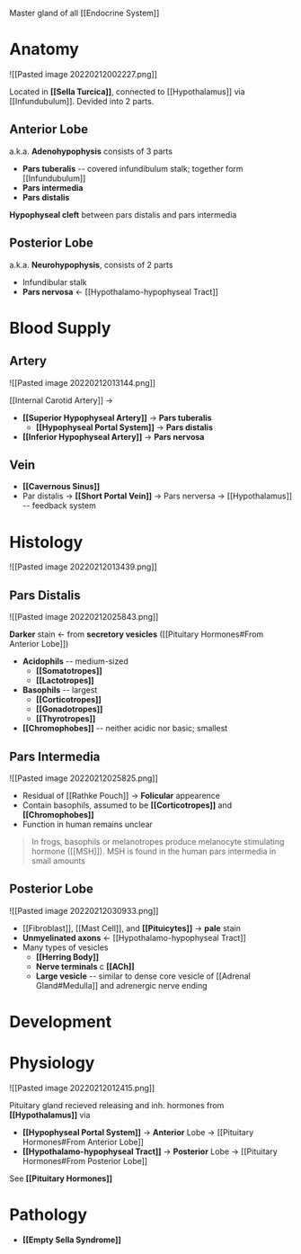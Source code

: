 Master gland of all [[Endocrine System]]

# Anatomy

![[Pasted image 20220212002227.png]]

Located in **[[Sella Turcica]]**, connected to [[Hypothalamus]] via [[Infundubulum]]. Devided into 2 parts.

## Anterior Lobe
a.k.a. **Adenohypophysis** consists of 3 parts
- **Pars tuberalis** -- covered infundibulum stalk; together form [[Infundubulum]]
- **Pars intermedia**
- **Pars distalis**

**Hypophyseal cleft** between pars distalis and pars intermedia

## Posterior Lobe
a.k.a. **Neurohypophysis**, consists of 2 parts
- Infundibular stalk
- **Pars nervosa** ← [[Hypothalamo-hypophyseal Tract]]

# Blood Supply
## Artery
![[Pasted image 20220212013144.png]]

[[Internal Carotid Artery]] →
- **[[Superior Hypophyseal Artery]]** → **Pars tuberalis**
	- **[[Hypophyseal Portal System]]** → **Pars distalis**
- **[[Inferior Hypophyseal Artery]]** → **Pars nervosa**

## Vein
- **[[Cavernous Sinus]]**
- Par distalis → **[[Short Portal Vein]]** → Pars nerversa → [[Hypothalamus]] -- feedback system

# Histology

![[Pasted image 20220212013439.png]]

## Pars Distalis

![[Pasted image 20220212025843.png]]

**Darker** stain ← from **secretory vesicles** ([[Pituitary Hormones#From Anterior Lobe]])
- **Acidophils** -- medium-sized
	- **[[Somatotropes]]**
	- **[[Lactotropes]]**
- **Basophils** -- largest
	- **[[Corticotropes]]**
	- **[[Gonadotropes]]**
	- **[[Thyrotropes]]**
- **[[Chromophobes]]** -- neither acidic nor basic; smallest

## Pars Intermedia

![[Pasted image 20220212025825.png]]

- Residual of [[Rathke Pouch]] → **Folicular** appearence
- Contain basophils, assumed to be **[[Corticotropes]]** and **[[Chromophobes]]**
- Function in human remains unclear
>  In frogs, basophils or melanotropes produce melanocyte stimulating hormone ([[MSH]]). MSH is found in the human pars intermedia in small amounts

## Posterior Lobe

![[Pasted image 20220212030933.png]]

- [[Fibroblast]], [[Mast Cell]], and **[[Pituicytes]]** → **pale** stain
- **Unmyelinated axons** ← [[Hypothalamo-hypophyseal Tract]]
- Many types of vesicles
	- **[[Herring Body]]**
	- **Nerve terminals** c **[[ACh]]**
	- **Large vesicle** -- similar to dense core vesicle of [[Adrenal Gland#Medulla]] and adrenergic nerve ending

# Development

# Physiology

![[Pasted image 20220212012415.png]]

Pituitary gland recieved releasing and inh. hormones from **[[Hypothalamus]]** via
- **[[Hypophyseal Portal System]]** → **Anterior** Lobe → [[Pituitary Hormones#From Anterior Lobe]]
- **[[Hypothalamo-hypophyseal Tract]]** → **Posterior** Lobe → [[Pituitary Hormones#From Posterior Lobe]]

See **[[Pituitary Hormones]]**

# Pathology
- **[[Empty Sella Syndrome]]**
